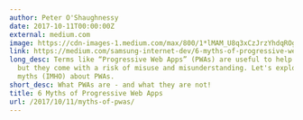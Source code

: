 ```yaml
---
author: Peter O'Shaughnessy
date: 2017-10-11T00:00:00Z
external: medium.com
image: https://cdn-images-1.medium.com/max/800/1*lMAM_U8q3xCzJrzYhdqROg.png
link: https://medium.com/samsung-internet-dev/6-myths-of-progressive-web-apps-81e28ca9d2b1
long_desc: Terms like “Progressive Web Apps” (PWAs) are useful to help spread concepts,
  but they come with a risk of misuse and misunderstanding. Let's explore some common
  myths (IMHO) about PWAs.
short_desc: What PWAs are - and what they are not!
title: 6 Myths of Progressive Web Apps
url: /2017/10/11/myths-of-pwas/
---
```


